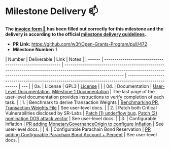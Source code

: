 # Milestone Delivery :mailbox:

**The [invoice form :pencil:](https://docs.google.com/forms/d/e/1FAIpQLSfmNYaoCgrxyhzgoKQ0ynQvnNRoTmgApz9NrMp-hd8mhIiO0A/viewform) has been filled out correctly for this milestone and the delivery is according to the official [milestone delivery guidelines](https://github.com/w3f/General-Grants-Program/blob/master/grants/milestone-deliverables-guidelines.md).**

- **PR Link:** https://github.com/w3f/Open-Grants-Program/pull/472
- **Milestone Number:** 1

| Number | Deliverable                                              | Link                                                                                                                                                                                      | Notes                                                                                                  |
| ------ | -------------------------------------------------------- | ----------------------------------------------------------------------------------------------------------------------------------------------------------------------------------------- | ------------------------------------------------------------------------------------------------------ | --- |
| 0a.    | License                                                  | GPL3                                                                                                                                                                                      | [License](https://github.com/PureStake/moonbeam/blob/master/LICENSE)                                   |     |
| 0d.    | Documentation                                            | [User-Level Documentation](https://meta5.world/parachain-staking-docs/), [Milestone 1 Documentation](https://meta5.world/parachain-staking-docs/m1.html)                                  | The last page of the user-level documentation provides instructions to verify completion of each task. |
| 1.     | Benchmark to derive Transaction Weights                  | [Benchmarking PR](https://github.com/PureStake/moonbeam/pull/525), [Transaction Weights File](https://github.com/PureStake/moonbeam/blob/master/pallets/parachain-staking/src/weights.rs) | See user-level docs.                                                                                   |
| 2.     | Patch both Critical Vulnerabilities disclosed by SR-Labs | [Patch (1) underflow bug](https://github.com/PureStake/moonbeam/pull/502), [Patch (2) nomination DOS attack vector](https://github.com/PureStake/moonbeam/pull/505)                       | See user-level docs.                                                                                   |
| 3.     | Configurable Inflation                                   | [PR adding MonetaryGovernanceOrigin to configure Inflation](https://github.com/PureStake/moonbeam/pull/571)                                                                               | See user-level docs.                                                                                   |
| 4.     | Configurable Parachain Bond Reservation                  | [PR adding Configurable Parachain Bond Account + Percent](https://github.com/PureStake/moonbeam/pull/484)                                                                                 | See user-level docs.                                                                                   |

